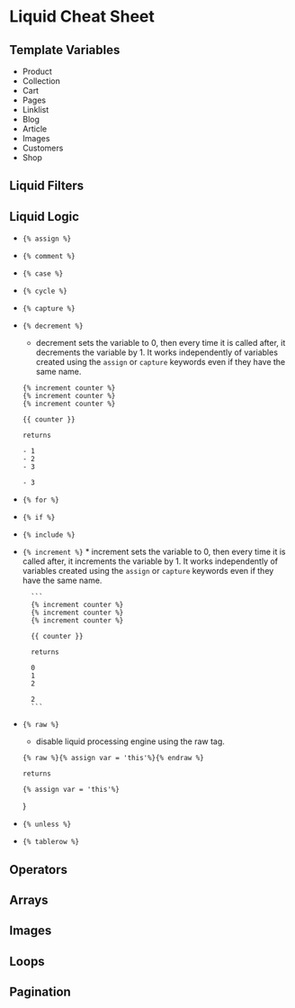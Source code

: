 # Liquid Cheat Sheet

## Template Variables

+ Product
+ Collection
+ Cart
+ Pages
+ Linklist
+ Blog
+ Article
+ Images
+ Customers
+ Shop

## Liquid Filters

## Liquid Logic

+ ```{% assign %}```
+ ```{% comment %}```
+ ```{% case %}```
+ ```{% cycle %}```
+ ```{% capture %}```
+ ```{% decrement %}```
	* decrement sets the variable to 0, then every time it is called after, it decrements the variable by 1.  It works independently of variables created using the ```assign``` or ```capture``` keywords even if they have the same name.
	```
	{% increment counter %}
	{% increment counter %}
	{% increment counter %}

	{{ counter }}

	returns 

	- 1
	- 2
	- 3

	- 3
	```
+ ```{% for %}```
+ ```{% if %}```
+ ```{% include %}``` 
+ ```{% increment %}```
		* increment sets the variable to 0, then every time it is called after, it increments the variable by 1.  It works independently of variables created using the ```assign``` or ```capture``` keywords even if they have the same name.
		
		```
		{% increment counter %}
		{% increment counter %}
		{% increment counter %}

		{{ counter }}

		returns 

		0
		1
		2
		
		2
		```
+ ```{% raw %}```
	* disable liquid processing engine using the raw tag.
	```
	{% raw %}{% assign var = 'this'%}{% endraw %}

	returns

	{% assign var = 'this'%}
	```
	}
+ ```{% unless %}```
+ ```{% tablerow %}```




## Operators

## Arrays

## Images

## Loops

## Pagination